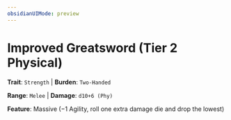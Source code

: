 ```yaml
---
obsidianUIMode: preview
---
```

# Improved Greatsword (Tier 2 Physical)

**Trait**: `Strength` | **Burden**: `Two-Handed`

**Range**: `Melee` | **Damage**: `d10+6 (Phy)`

**Feature**: Massive (−1 Agility, roll one extra damage die and drop the lowest)